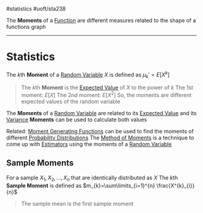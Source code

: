 #statistics 
#uoft/sta238 

The **Moments** of a [Function](../../Mathematics/MAT235%20Notes/Function.md) are different measures related to the shape of a functions graph

---
# Statistics
The $k$th **Moment** of a [Random Variable](Random%20Variable.md) $X$ is defined as $\mu_{k}'=E[X^{k}]$

>The $k$th **Moment** is the [Expected Value](../STA237%20Notes/Expected%20Value.md) of $X$ to the power of $k$
> The 1st moment: $E[X]$
> The 2nd moment: $E[X^{2}]$
> So, the moments are different expected values of the random variable

The **Moments** of a [Random Variable](Random%20Variable.md) are related to its [Expected Value](../STA237%20Notes/Expected%20Value.md) and its [Variance](../STA237%20Notes/Variance.md)
	**Moments** can be used to calculate both values

Related:
	[Moment Generating Functions](../STA237%20Notes/Moment%20Generating%20Function.md) can be used to find the moments of different  [Probability Distributions](Probability%20Distribution.md)
	The [Method of Moments](Method%20of%20Moments) is a technique to come up with [Estimators](Estimator.md) using the moments of a [Random Variable](Random%20Variable.md)
## Sample Moments
For a sample $X_{1},X_{2},...,X_{n}$ that are identically distributed as $X$
The $k$th **Sample Moment** is defined as $m_{k}=\sum\limits_{i=1}^{n} \frac{X^{k}_{i}}{n}$ 

> The sample mean is the first sample moment